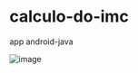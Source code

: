 # calculo-do-imc
app android-java

![image](https://user-images.githubusercontent.com/47642347/201247403-eb60a378-d192-4aa6-a6f0-a5147febd787.png)

